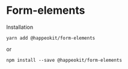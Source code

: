 # Form-elements



Installation

    yarn add @happeokit/form-elements

or 

    npm install --save @happeokit/form-elements
